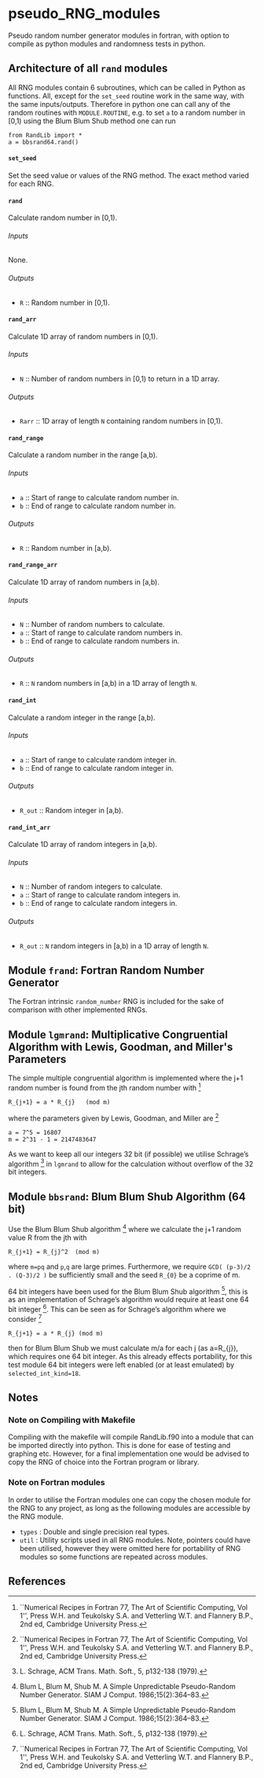 # pseudo_RNG_modules

Pseudo random number generator modules in fortran, with option to compile as python modules and randomness tests in python.

## Architecture of all `rand` modules

All RNG modules contain 6 subroutines, which can be called in Python as functions. All, except for the `set_seed` routine work in the same way, with the same inputs/outputs. Therefore in python one can call any of the random routines with `MODULE.ROUTINE`, e.g. to set `a` to a random number in [0,1) using the Blum Blum Shub method one can run
```
from RandLib import *
a = bbsrand64.rand()
```

#### `set_seed`

Set the seed value or values of the RNG method. The exact method varied for each RNG.

#### `rand`
Calculate random number in [0,1).
###### Inputs
None.
###### Outputs
- `R` :: Random number in [0,1).

#### `rand_arr`
Calculate 1D array of random numbers in [0,1).
###### Inputs
- `N` :: Number of random numbers in [0,1) to return in a 1D array.
###### Outputs
- `Rarr` :: 1D array of length `N` containing random numbers in [0,1).

#### `rand_range`
Calculate a random number in the range [a,b).
###### Inputs
- `a` :: Start of range to calculate random number in.
- `b` :: End of range to calculate random number in.
###### Outputs
- `R` :: Random number in [a,b).

#### `rand_range_arr`
Calculate 1D array of random numbers in [a,b).
###### Inputs
- `N` :: Number of random numbers to calculate.
- `a` :: Start of range to calculate random numbers in.
- `b` :: End of range to calculate random numbers in.
###### Outputs
- `R` :: `N` random numbers in [a,b) in a 1D array of length `N`.

#### `rand_int`
Calculate a random integer in the range [a,b).
###### Inputs
- `a` :: Start of range to calculate random integer in.
- `b` :: End of range to calculate random integer in.
###### Outputs
- `R_out` :: Random integer in [a,b).

#### `rand_int_arr`
Calculate 1D array of random integers in [a,b).
###### Inputs
- `N` :: Number of random integers to calculate.
- `a` :: Start of range to calculate random integers in.
- `b` :: End of range to calculate random integers in.
###### Outputs
- `R_out` :: `N` random integers in [a,b) in a 1D array of length `N`.







## Module `frand`: Fortran Random Number Generator

The Fortran intrinsic `random_number` RNG is included for the sake of comparison with other implemented RNGs.






## Module `lgmrand`: Multiplicative Congruential Algorithm with Lewis, Goodman, and Miller's Parameters

The simple multiple congruential algorithm is implemented where the j+1 random number is found from the jth random number with [^1]
```
R_{j+1} = a * R_{j}   (mod m)
```
where the parameters given by Lewis, Goodman, and Miller are [^1]
```
a = 7^5 = 16807
m = 2^31 - 1 = 2147483647
```
As we want to keep all our integers 32 bit (if possible) we utilise Schrage’s algorithm [^2] in `lgmrand` to allow for the calculation without overflow of the 32 bit integers.





## Module `bbsrand`: Blum Blum Shub Algorithm (64 bit)

Use the Blum Blum Shub algorithm [^3] where we calculate the j+1 random value R from the jth with
```
R_{j+1} = R_{j}^2  (mod m)
```
where `m=pq` and `p`,`q` are large primes. Furthermore, we require `GCD( (p-3)/2 . (Q-3)/2 )` be sufficiently small and the seed `R_{0}` be a coprime of m.

64 bit integers have been used for the Blum Blum Shub algorithm [^3], this is as an implementation of Schrage’s algorithm would require at least one 64 bit integer [^2]. This can be seen as for Schrage’s algorithm where we consider [^1]
```
R_{j+1} = a * R_{j} (mod m)
```
then for Blum Blum Shub we must calculate m/a for each j (as a=R_{j}), which requires one 64 bit integer. As this already effects portability, for this test module 64 bit integers were left enabled (or at least emulated) by `selected_int_kind=18`.


## Notes

### Note on Compiling with Makefile

Compiling with the makefile will compile RandLib.f90 into a module that can be imported directly into python. This is done for ease of testing and graphing etc. However, for a final implementation one would be advised to copy the RNG of choice into the Fortran program or library.

### Note on Fortran modules

In order to utilise the Fortran modules one can copy the chosen module for the RNG to any project, as long as the following modules are accessible by the RNG module.
   - `types` : Double and single precision real types.
   - `util`  : Utility scripts used in all RNG modules.
Note, pointers could have been utilised, however they were omitted here for portability of RNG modules so some functions are repeated across modules.

## References

[^1]:``Numerical Recipes in Fortran 77, The Art of Scientific Computing, Vol 1'', Press W.H. and Teukolsky S.A. and Vetterling W.T. and  Flannery B.P., 2nd ed, Cambridge University Press.

[^2]:L. Schrage, ACM Trans. Math. Soft., 5, p132-138 (1979).

[^3]:Blum L, Blum M, Shub M. A Simple Unpredictable Pseudo-Random Number Generator. SIAM J Comput. 1986;15(2):364–83. 